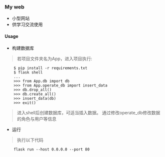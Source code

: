 ### My web
* 小型网站
* 供学习交流使用

#### Usage
* 构建数据库

> 若项目文件夹名为App，进入项目执行: 
```shell
    $ pip install -r requirements.txt
    $ flask shell
    ...
    >>> from App.db import db
    >>> from App.operate_db import insert_data
    >>> db.drop_all()
    >>> db.create_all()
    >>> insert_data(db)
    >>> exit()
```
> 进入shell后创建数据库，可适当插入数据。
> 通过修改operate_db修改数据的角色与用户等信息

* 运行
> 执行以下代码

```shell
    flask run --host 0.0.0.0 --port 80
```

